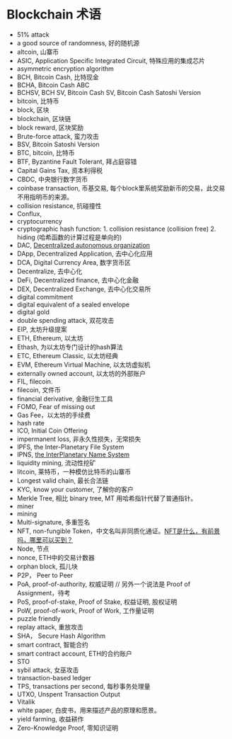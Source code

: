 # Blockchain 术语

* 51% attack
* a good source of randomness, 好的随机源
* altcoin, 山寨币
* ASIC, Application Specific Integrated Circuit, 特殊应用的集成芯片
* asymmetric encryption algorithm
* BCH, Bitcoin Cash, 比特现金
* BCHA, Bitcoin Cash ABC
* BCHSV, BCH SV, Bitcoin Cash SV, Bitcoin Cash Satoshi Version
* bitcoin, 比特币
* block, 区块
* blockchain, 区块链
* block reward, 区块奖励
* Brute-force attack, 蛮力攻击
* BSV, Bitcoin Satoshi Version
* BTC, bitcoin, 比特币
* BTF, Byzantine Fault Tolerant, 拜占庭容错
* Capital Gains Tax, 资本利得税
* CBDC, 中央银行数字货币
* coinbase transaction, 币基交易, 每个block里系统奖励新币的交易，此交易不用指明币的来源。
* collision resistance, 抗碰撞性
* Conflux, 
* cryptocurrency
* cryptographic hash function: 1. collision resistance (collision free) 2. hiding (哈希函数的计算过程是单向的)
* DAC, [Decentralized autonomous organization](https://en.wikipedia.org/wiki/Decentralized_autonomous_organization)
* DApp, Decentralized Application, 去中心化应用
* DCA, Digital Currency Area, 数字货币区
* Decentralize, 去中心化
* DeFi, Decentralized finance, 去中心化金融
* DEX, Decentralized Exchange, 去中心化交易所
* digital commitment
* digital equivalent of a sealed envelope
* digital gold 
* double spending attack, 双花攻击
* EIP, 太坊升级提案
* ETH, Ethereum, 以太坊
* Ethash, 为以太坊专门设计的hash算法
* ETC, Ethereum Classic, 以太坊经典
* EVM, Ethereum Virtual Machine, 以太坊虚拟机
* externally owned account, 以太坊的外部账户
* FIL, filecoin.
* filecoin, 文件币
* financial derivative, 金融衍生工具
* FOMO, Fear of missing out
* Gas Fee，以太坊的手续费
* hash rate
* ICO, Initial Coin Offering
* impermanent loss, 非永久性损失，无常损失
* IPFS, the Inter-Planetary File System
* IPNS, [the InterPlanetary Name System](https://docs.ipfs.io/concepts/ipns/)
* liquidity mining, 流动性挖矿
* litcoin, 莱特币，一种模仿比特币的山寨币
* Longest valid chain, 最长合法链
* KYC, know your customer, 了解你的客户
* Merkle Tree, 相比 binary tree, MT 用哈希指针代替了普通指针。
* miner
* mining
* Multi-signature, 多重签名
* NFT, non-fungible Token，中文名叫非同质化通证。[NFT是什么，有前景吗，哪里可以买到？](https://www.zhihu.com/question/434633802/answer/1756734942)
* Node, 节点
* nonce, ETH中的交易计数器
* orphan block, 孤儿块
* P2P， Peer to Peer
* PoA, proof-of-authority, 权威证明 // 另外一个说法是 Proof of Assignment，待考
* PoS, proof-of-stake, Proof of Stake, 权益证明, 股权证明
* PoW, proof-of-work, Proof of Work, 工作量证明
* puzzle friendly
* replay attack, 重放攻击
* SHA， Secure Hash Algorithm
* smart contract, 智能合约
* smart contract account, ETH的合约账户
* STO
* sybil attack, 女巫攻击
* transaction-based ledger
* TPS, transactions per second, 每秒事务处理量
* UTXO, Unspent Transaction Output
* Vitalik
* white paper, 白皮书，用来描述产品的原理和愿景。
* yield farming, 收益耕作
* Zero-Knowledge Proof, 零知识证明
